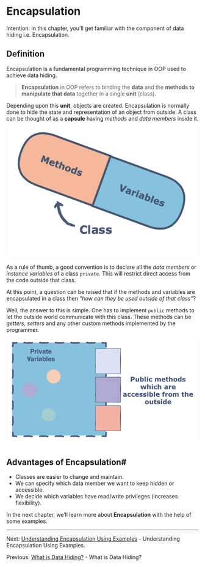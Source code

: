 # Encapsulation

Intention: In this chapter, you'll get familiar with the component of data hiding i.e. Encapsulation.

## Definition

Encapsulation is a fundamental programming technique in OOP used to achieve data hiding.

> <b>Encapsulation</b> in OOP refers to binding the <b>data</b> and the <b>methods to manipulate that data</b> 
> together in a single <b>unit</b> (class).

Depending upon this <b>unit</b>, objects are created. Encapsulation is normally done to hide the state and representation of 
an object from outside. A class can be thought of as a <b>capsule</b> having <i>methods</i> and <i>data members</i> inside it.

![alt text](../../etc/oop/encpln-1.png "Class")

As a rule of thumb, a good convention is to declare all the <i>data members</i> or <i>instance variables</i> 
of a class `private`. This will restrict direct access from the code outside that class.

At this point, a question can be raised that if the methods and variables are encapsulated in a class then
<i>"how can they be used outside of that class"</i>?

Well, the answer to this is simple. One has to implement `public` methods to let the outside world communicate with 
this class. These methods can be <i>getters, setters</i> and any other custom methods implemented by the programmer.

![alt text](../../etc/oop/encpln-2.png "Modifiers")

## Advantages of Encapsulation#

- Classes are easier to change and maintain.
- We can specify which data member we want to keep hidden or accessible.
- We decide which variables have read/write privileges (increases flexibility).

In the next chapter, we’ll learn more about <b>Encapsulation</b> with the help of some examples.

<hr>

Next: [Understanding Encapsulation Using Examples](encap-understanding.md "Understanding Encapsulation Using Examples") - 
Understanding Encapsulation Using Examples.

Previous: [What is Data Hiding?](data-hiding.md "What is Data Hiding?") - What is Data Hiding?
